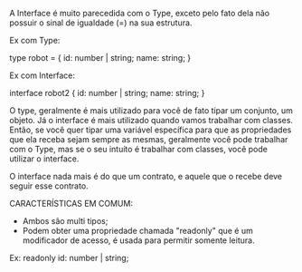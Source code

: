 A Interface é muito parecedida com o Type, exceto pelo fato dela não possuir o sinal de igualdade (=) na sua estrutura. 

Ex com Type:

type robot = {
    id: number | string;
    name: string;
} 

Ex com Interface:

interface robot2 {
    id: number | string;
    name: string;
} 

O type, geralmente é mais utilizado para você de fato tipar um conjunto, um objeto. Já o interface é mais utilizado quando vamos trabalhar com classes. Então, se você quer tipar uma variável específica para que as propriedades que ela receba sejam sempre as mesmas, geralmente você pode trabalhar com o Type, mas se o seu intuíto é trabalhar com classes, você pode utilizar o interface.

O interface nada mais é do que um contrato, e aquele que o recebe deve seguir esse contrato.


CARACTERÍSTICAS EM COMUM:

* Ambos são multi tipos;
* Podem obter uma propriedade chamada "readonly" que é um modificador de acesso, é usada para permitir somente leitura.

Ex: readonly id: number | string;

